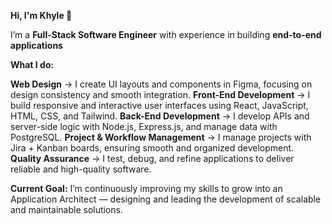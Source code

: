 **Hi, I'm Khyle 🤖**

I’m a **Full-Stack Software Engineer** with experience in building **end-to-end applications**

**What I do:**

**Web Design** → I create UI layouts and components in Figma, focusing on design consistency and smooth integration.
**Front-End Development** → I build responsive and interactive user interfaces using React, JavaScript, HTML, CSS, and Tailwind.
**Back-End Development** → I develop APIs and server-side logic with Node.js, Express.js, and manage data with PostgreSQL.
**Project & Workflow Management** → I manage projects with Jira + Kanban boards, ensuring smooth and organized development.
**Quality Assurance** → I test, debug, and refine applications to deliver reliable and high-quality software.

**Current Goal:**
I’m continuously improving my skills to grow into an Application Architect — designing and leading the development of scalable and maintainable solutions.
